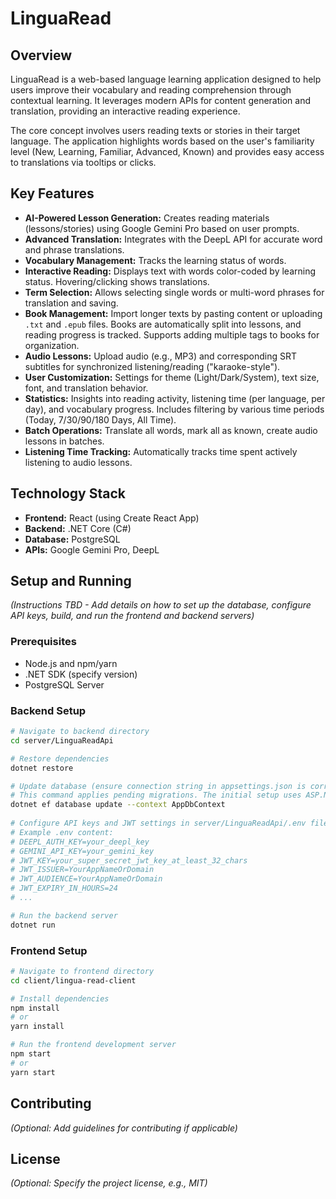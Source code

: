 # LinguaRead

## Overview

LinguaRead is a web-based language learning application designed to help users improve their vocabulary and reading comprehension through contextual learning. It leverages modern APIs for content generation and translation, providing an interactive reading experience.

The core concept involves users reading texts or stories in their target language. The application highlights words based on the user's familiarity level (New, Learning, Familiar, Advanced, Known) and provides easy access to translations via tooltips or clicks.

## Key Features

*   **AI-Powered Lesson Generation:** Creates reading materials (lessons/stories) using Google Gemini Pro based on user prompts.
*   **Advanced Translation:** Integrates with the DeepL API for accurate word and phrase translations.
*   **Vocabulary Management:** Tracks the learning status of words.
*   **Interactive Reading:** Displays text with words color-coded by learning status. Hovering/clicking shows translations.
*   **Term Selection:** Allows selecting single words or multi-word phrases for translation and saving.
*   **Book Management:** Import longer texts by pasting content or uploading `.txt` and `.epub` files. Books are automatically split into lessons, and reading progress is tracked. Supports adding multiple tags to books for organization.
*   **Audio Lessons:** Upload audio (e.g., MP3) and corresponding SRT subtitles for synchronized listening/reading ("karaoke-style").
*   **User Customization:** Settings for theme (Light/Dark/System), text size, font, and translation behavior.
*   **Statistics:** Insights into reading activity, listening time (per language, per day), and vocabulary progress. Includes filtering by various time periods (Today, 7/30/90/180 Days, All Time).
*   **Batch Operations:** Translate all words, mark all as known, create audio lessons in batches.
*   **Listening Time Tracking:** Automatically tracks time spent actively listening to audio lessons.
 
## Technology Stack

*   **Frontend:** React (using Create React App)
*   **Backend:** .NET Core (C#)
*   **Database:** PostgreSQL
*   **APIs:** Google Gemini Pro, DeepL

## Setup and Running

*(Instructions TBD - Add details on how to set up the database, configure API keys, build, and run the frontend and backend servers)*

### Prerequisites

*   Node.js and npm/yarn
*   .NET SDK (specify version)
*   PostgreSQL Server

### Backend Setup

```bash
# Navigate to backend directory
cd server/LinguaReadApi

# Restore dependencies
dotnet restore

# Update database (ensure connection string in appsettings.json is correct)
# This command applies pending migrations. The initial setup uses ASP.NET Core Identity.
dotnet ef database update --context AppDbContext
 
# Configure API keys and JWT settings in server/LinguaReadApi/.env file (create if needed)
# Example .env content:
# DEEPL_AUTH_KEY=your_deepl_key
# GEMINI_API_KEY=your_gemini_key
# JWT_KEY=your_super_secret_jwt_key_at_least_32_chars
# JWT_ISSUER=YourAppNameOrDomain
# JWT_AUDIENCE=YourAppNameOrDomain
# JWT_EXPIRY_IN_HOURS=24
# ...

# Run the backend server
dotnet run
```

### Frontend Setup

```bash
# Navigate to frontend directory
cd client/lingua-read-client

# Install dependencies
npm install
# or
yarn install

# Run the frontend development server
npm start
# or
yarn start
```

## Contributing

*(Optional: Add guidelines for contributing if applicable)*

## License

*(Optional: Specify the project license, e.g., MIT)*